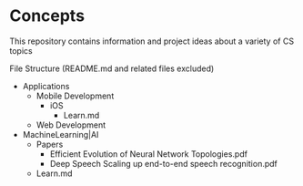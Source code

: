 # Concepts

This repository contains information and project ideas about a variety of CS topics

File Structure (README.md and related files excluded)
<!-- Folders denoted by -, Folders denoted by *. -->
- Applications
  - Mobile Development
    - iOS
      * Learn.md
  - Web Development
- MachineLearning|AI
  - Papers
    * Efficient Evolution of Neural Network Topologies.pdf
    * Deep Speech Scaling up end-to-end speech recognition.pdf
  * Learn.md
